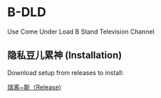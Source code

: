 # B-DLD
Use Come Under Load B Stand Television Channel

## 隐私豆儿累神 (Installation)
Download setup from releases to install:

[瑞离~斯（Release)](https://github.com/Vincent-the-gamer/B-DLD/releases)
